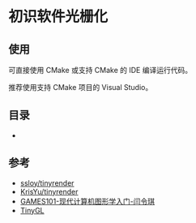﻿# 初识软件光栅化


## 使用

可直接使用 CMake 或支持 CMake 的 IDE 编译运行代码。

推荐使用支持 CMake 项目的 Visual Studio。


## 目录

- []()


## 参考

- [ssloy/tinyrender](https://github.com/ssloy/tinyrenderer)
- [KrisYu/tinyrender](https://github.com/KrisYu/tinyrender)
- [GAMES101-现代计算机图形学入门-闫令琪](https://www.bilibili.com/video/BV1X7411F744)
- [TinyGL](https://bellard.org/TinyGL/)


<!-- file ends here -->

